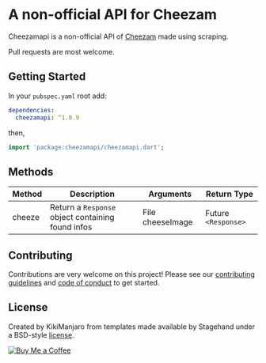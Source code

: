 # A non-official API for Cheezam

Cheezamapi is a non-official API of [Cheezam](https://www.cheezam.fr/) made using scraping.

Pull requests are most welcome.

## Getting Started

In your `pubspec.yaml` root add:

```yaml
dependencies:
  cheezamapi: ^1.0.9
```

then,

```dart
import 'package:cheezamapi/cheezamapi.dart';
```

## Methods

| Method | Description | Arguments | Return Type
|---|---|---|---|
| cheeze | Return a `Response` object containing found infos | File cheeseImage | Future `<Response>` |

## Contributing

Contributions are very welcome on this project! Please see our [contributing guidelines](CONTRIBUTING.md) and [code of conduct](CODE_OF_CONDUCT.md) to get started.

## License

Created by KikiManjaro from templates made available by Stagehand under a BSD-style
[license](https://github.com/dart-lang/stagehand/blob/master/LICENSE).

[![Buy Me a Coffee](https://img.buymeacoffee.com/api/?url=aHR0cHM6Ly9pbWcuYnV5bWVhY29mZmVlLmNvbS9hcGkvP3VybD1hSFIwY0hNNkx5OWpaRzR1WW5WNWJXVmhZMjltWm1WbExtTnZiUzkxY0d4dllXUnpMM0J5YjJacGJHVmZjR2xqZEhWeVpYTXZNakF5TVM4d015ODBZekkwT0RnNE1XWmxOVE5pWmprM1lUa3pOV1kxWm1NNFlqRXpPV1EyTWk1d2JtYz0mc2l6ZT0zMDAmbmFtZT1raWtpbWFuamFybw==&creator=kikimanjaro&is_creating=creating%20mobile%20apps%20and%20plugins&design_code=1&design_color=%23ff813f&slug=kikimanjaro)](https://www.buymeacoffee.com/kikimanjaro)
